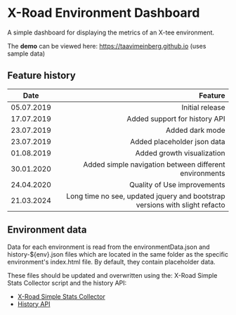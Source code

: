 # X-Road Environment Dashboard

A simple dashboard for displaying the metrics of an X-tee environment.

The **demo** can be viewed here: https://taavimeinberg.github.io (uses sample data)



## Feature history
| Date       | Feature                                                                          |
| ---------- | -------------------------------------------------------------------------------: |
| 05.07.2019 | Initial release                                                                  |
| 17.07.2019 | Added support for history API                                                    |
| 23.07.2019 | Added dark mode                                                                  |
| 23.07.2019 | Added placeholder json data                                                      |
| 01.08.2019 | Added growth visualization                                                       |
| 30.01.2020 | Added simple navigation between different environments                           |
| 24.04.2020 | Quality of Use improvements                                                      |
| 21.03.2024 | Long time no see, updated jquery and bootstrap versions with slight refacto      |

## Environment data

Data for each environment is read from the environmentData.json and history-${env}.json files which are located in the same folder as the specific environment's index.html file. By default, they contain placeholder data.

These files should be updated and overwritten using the: X-Road Simple Stats Collector script and the history API:
- [X-Road Simple Stats Collector ](https://github.com/petkivim/x-road-simple-stats-collector)
- [History API](https://app.swaggerhub.com/apis-docs/NIIS/x-road-statistics/1.0.0#/)
